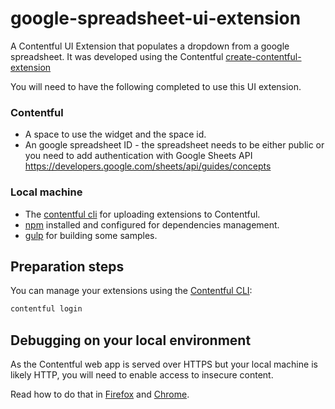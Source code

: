 # google-spreadsheet-ui-extension
A Contentful UI Extension that populates a dropdown from a google spreadsheet.
It was developed using the Contentful [create-contentful-extension](https://github.com/contentful/create-contentful-extension)

You will need to have the following completed to use this UI extension.

### Contentful

- A space to use the widget and the space id.
- An google spreadsheet ID - the spreadsheet needs to be either public or you need to add authentication with Google Sheets API https://developers.google.com/sheets/api/guides/concepts

### Local machine

- The [contentful cli](https://github.com/contentful/contentful-cli) for uploading extensions to Contentful.
- [npm](https://www.npmjs.com/) installed and configured for dependencies management.
- [gulp](http://gulpjs.com/) for building some samples.

## Preparation steps

You can manage your extensions using the [Contentful CLI](https://github.com/contentful/contentful-cli):

```bash
contentful login
```

## Debugging on your local environment

As the Contentful web app is served over HTTPS but your local machine is likely HTTP, you will need to enable access to insecure content.

Read how to do that in [Firefox][ff-mixed] and [Chrome][chrome-mixed].

[chrome-mixed]: https://support.google.com/chrome/answer/1342714
[ff-mixed]: https://support.mozilla.org/en-US/kb/mixed-content-blocking-firefox
